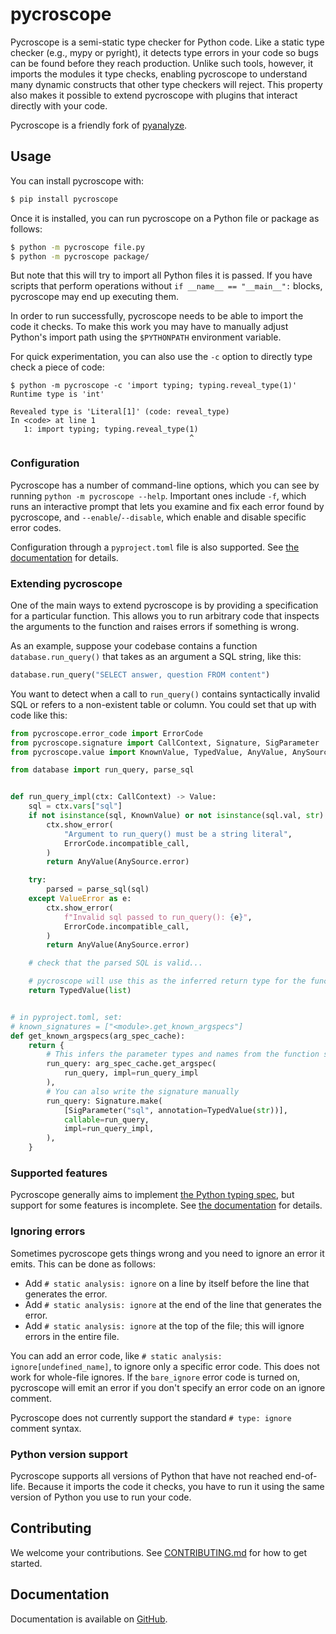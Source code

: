 # pycroscope

Pycroscope is a semi-static type checker for Python code. Like a static type checker (e.g., mypy or pyright), it
detects type errors in your code so bugs can be found before they reach production. Unlike such tools, however,
it imports the modules it type checks, enabling pycroscope to understand many dynamic constructs that other type
checkers will reject. This property also makes it possible to extend pycroscope with plugins that interact directly
with your code.

Pycroscope is a friendly fork of [pyanalyze](https://github.com/quora/pyanalyze).

## Usage

You can install pycroscope with:

```bash
$ pip install pycroscope
```

Once it is installed, you can run pycroscope on a Python file or package as follows:

```bash
$ python -m pycroscope file.py
$ python -m pycroscope package/
```

But note that this will try to import all Python files it is passed. If you have scripts that perform operations without `if __name__ == "__main__":` blocks, pycroscope may end up executing them.

In order to run successfully, pycroscope needs to be able to import the code it checks. To make this work you may have to manually adjust Python's import path using the `$PYTHONPATH` environment variable.

For quick experimentation, you can also use the `-c` option to directly type check a piece of code:

```
$ python -m pycroscope -c 'import typing; typing.reveal_type(1)'
Runtime type is 'int'

Revealed type is 'Literal[1]' (code: reveal_type)
In <code> at line 1
   1: import typing; typing.reveal_type(1)
                                        ^
```

### Configuration

Pycroscope has a number of command-line options, which you can see by running `python -m pycroscope --help`. Important ones include `-f`, which runs an interactive prompt that lets you examine and fix each error found by pycroscope, and `--enable`/`--disable`, which enable and disable specific error codes.

Configuration through a `pyproject.toml` file is also supported. See
[the documentation](https://pycroscope.readthedocs.io/en/latest/configuration.html) for
details.

### Extending pycroscope

One of the main ways to extend pycroscope is by providing a specification for a particular function. This allows you to run arbitrary code that inspects the arguments to the function and raises errors if something is wrong.

As an example, suppose your codebase contains a function `database.run_query()` that takes as an argument a SQL string, like this:

```python
database.run_query("SELECT answer, question FROM content")
```

You want to detect when a call to `run_query()` contains syntactically invalid SQL or refers to a non-existent table or column. You could set that up with code like this:

```python
from pycroscope.error_code import ErrorCode
from pycroscope.signature import CallContext, Signature, SigParameter
from pycroscope.value import KnownValue, TypedValue, AnyValue, AnySource, Value

from database import run_query, parse_sql


def run_query_impl(ctx: CallContext) -> Value:
    sql = ctx.vars["sql"]
    if not isinstance(sql, KnownValue) or not isinstance(sql.val, str):
        ctx.show_error(
            "Argument to run_query() must be a string literal",
            ErrorCode.incompatible_call,
        )
        return AnyValue(AnySource.error)

    try:
        parsed = parse_sql(sql)
    except ValueError as e:
        ctx.show_error(
            f"Invalid sql passed to run_query(): {e}",
            ErrorCode.incompatible_call,
        )
        return AnyValue(AnySource.error)

    # check that the parsed SQL is valid...

    # pycroscope will use this as the inferred return type for the function
    return TypedValue(list)


# in pyproject.toml, set:
# known_signatures = ["<module>.get_known_argspecs"]
def get_known_argspecs(arg_spec_cache):
    return {
        # This infers the parameter types and names from the function signature
        run_query: arg_spec_cache.get_argspec(
            run_query, impl=run_query_impl
        ),
        # You can also write the signature manually
        run_query: Signature.make(
            [SigParameter("sql", annotation=TypedValue(str))],
            callable=run_query,
            impl=run_query_impl,
        ),
    }
```

### Supported features

Pycroscope generally aims to implement [the Python typing spec](https://typing.readthedocs.io/en/latest/spec/index.html),
but support for some features is incomplete. See [the documentation](https://pycroscope.readthedocs.io/en/latest/)
for details.

### Ignoring errors

Sometimes pycroscope gets things wrong and you need to ignore an error it emits. This can be done as follows:

- Add `# static analysis: ignore` on a line by itself before the line that generates the error.
- Add `# static analysis: ignore` at the end of the line that generates the error.
- Add `# static analysis: ignore` at the top of the file; this will ignore errors in the entire file.

You can add an error code, like `# static analysis: ignore[undefined_name]`, to ignore only a specific error code. This does not work for whole-file ignores. If the `bare_ignore` error code is turned on, pycroscope will emit an error if you don't specify an error code on an ignore comment.

Pycroscope does not currently support the standard `# type: ignore` comment syntax.

### Python version support

Pycroscope supports all versions of Python that have not reached end-of-life. Because it imports the code it checks, you have to run it using the same version of Python you use to run your code.

## Contributing

We welcome your contributions. See [CONTRIBUTING.md](https://github.com/JelleZijlstra/pycroscope/blob/master/CONTRIBUTING.md)
for how to get started.

## Documentation

Documentation is available on [GitHub](https://github.com/JelleZijlstra/pycroscope/tree/master/docs).
